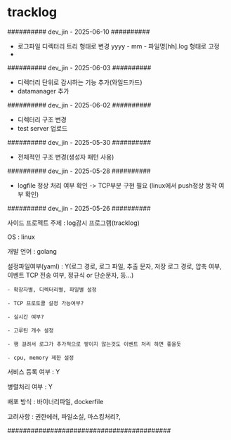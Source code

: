 # tracklog
########## dev_jin - 2025-06-10 ##########
- 로그파일 디렉터리 트리 형태로 변경 yyyy - mm - 파일명[hh].log 형태로 고정 
- 
########## dev_jin - 2025-06-03 ##########
- 디렉터리 단위로 감시하는 기능 추가(와일드카드)
- datamanager 추가

########## dev_jin - 2025-06-02 ##########
- 디렉터리 구조 변경
- test server  업로드

########## dev_jin - 2025-05-30 ##########
- 전체적인 구조 변경(생성자 패턴 사용)


########## dev_jin - 2025-05-28 ##########
- logfile 정상 처리 여부 확인 -> TCP부분 구현 필요 (linux에서 push정상 동작 여부 확인)

########## dev_jin - 2025-05-26 ##########


사이드 프로젝트 주제 : log감시 프로그램(tracklog)

OS : linux

개발 언어 : golang

설정파일여부(yaml) : Y(로그 경로, 로그 파일, 추출 문자, 저장 로그 경로, 압축 여부, 이벤트 TCP 전송 여부, 정규식 or 단순문자, 등...)

	- 확장자별, 디렉터리별, 파일별 설정
 
	- TCP 프로토콜 설정 가능여부?
 
	- 실시간 여부?
 
	- 고루틴 개수 설정
 
	- 행 걸려서 로그가 추가적으로 쌓이지 않는것도 이벤트 처리 하면 좋을듯
 
	- cpu, memory 제한 설정
 
서비스 등록 여부 : Y

병렬처리 여부 : Y

배포 방식 : 바이너리파일, dockerfile

고려사항 : 권한에러, 파일소실, 마스킹처리?,


##########################################
